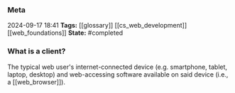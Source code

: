 ### Meta
2024-09-17 18:41
**Tags:** [[glossary]] [[cs_web_development]] [[web_foundations]]
**State:** #completed 

### What is a client?
The typical web user's internet-connected device (e.g. smartphone, tablet, laptop, desktop) and web-accessing software available on said device (i.e., a [[web_browser]]).